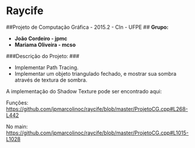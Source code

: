 # Raycife

##Projeto de Computação Gráfica - 2015.2 - CIn - UFPE ##
**Grupo:**

- **João Cordeiro - jpmc**
- **Mariama Oliveira - mcso**

###Descrição do Projeto: ###
- Implementar Path Tracing.
- Implementar um objeto triangulado fechado, e mostrar sua sombra através de textura de sombra.

A implementação do Shadow Texture pode ser encontrado aqui:

Funções:
https://github.com/jpmarcolinoc/raycife/blob/master/ProjetoCG.cpp#L268-L442

No main:
https://github.com/jpmarcolinoc/raycife/blob/master/ProjetoCG.cpp#L1015-L1028

